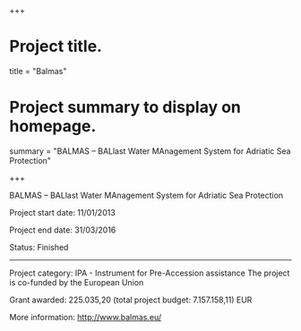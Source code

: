+++
# Project title.
title = "Balmas"

# Project summary to display on homepage.
summary = "BALMAS – BALlast Water MAnagement System for Adriatic Sea Protection"

+++

BALMAS – BALlast Water MAnagement System for Adriatic Sea Protection

Project start date: 11/01/2013

Project end date: 31/03/2016

Status: Finished

---

Project category: IPA - Instrument for Pre-Accession assistance
The project is co-funded by the European Union

Grant awarded: 225.035,20 (total project budget: 7.157.158,11) EUR

More information: http://www.balmas.eu/
